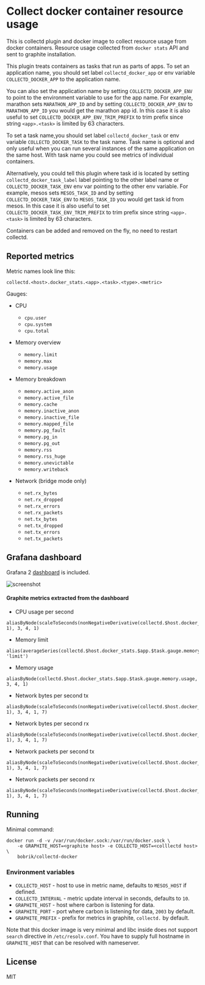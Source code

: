# Collect docker container resource usage

This is collectd plugin and docker image to collect resource usage
from docker containers. Resource usage collected from `docker stats` API
and sent to graphite installation.

This plugin treats containers as tasks that run as parts of apps.
To set an application name, you should set label `collectd_docker_app`
or env variable `COLLECTD_DOCKER_APP` to the application name.

You can also set the application name by setting `COLLECTD_DOCKER_APP_ENV`
to point to the environment variable to use for the app name.
For example, marathon sets `MARATHON_APP_ID` and by setting
`COLLECTD_DOCKER_APP_ENV` to `MARATHON_APP_ID` you would get the
marathon app id. In this case it is also useful
to set `COLLECTD_DOCKER_APP_ENV_TRIM_PREFIX` to trim prefix since
string `<app>.<task>` is limited by 63 characters.

To set a task name,you should set label `collectd_docker_task`
or env variable `COLLECTD_DOCKER_TASK` to the task name. Task name
is optional and only useful when you can run several instances of
the same application on the same host. With task name you could
see metrics of individual containers.

Alternatively, you could tell this plugin where task id is located
by setting `collectd_docker_task_label` label pointing to
the other label name or `COLLECTD_DOCKER_TASK_ENV` env var pointing to
the other env variable. For example, mesos sets `MESOS_TASK_ID`
and by setting `COLLECTD_DOCKER_TASK_ENV` to `MESOS_TASK_ID` you
would get task id from mesos. In this case it is also useful
to set `COLLECTD_DOCKER_TASK_ENV_TRIM_PREFIX` to trim prefix since
string `<app>.<task>` is limited by 63 characters.

Containers can be added and removed on the fly, no need to restart collectd.

## Reported metrics

Metric names look line this:

```
collectd.<host>.docker_stats.<app>.<task>.<type>.<metric>
```

Gauges:

* CPU
    * `cpu.user`
    * `cpu.system`
    * `cpu.total`

* Memory overview
    * `memory.limit`
    * `memory.max`
    * `memory.usage`

* Memory breakdown
    * `memory.active_anon`
    * `memory.active_file`
    * `memory.cache`
    * `memory.inactive_anon`
    * `memory.inactive_file`
    * `memory.mapped_file`
    * `memory.pg_fault`
    * `memory.pg_in`
    * `memory.pg_out`
    * `memory.rss`
    * `memory.rss_huge`
    * `memory.unevictable`
    * `memory.writeback`

* Network (bridge mode only)
    * `net.rx_bytes`
    * `net.rx_dropped`
    * `net.rx_errors`
    * `net.rx_packets`
    * `net.tx_bytes`
    * `net.tx_dropped`
    * `net.tx_errors`
    * `net.tx_packets`

## Grafana dashboard

Grafana 2 [dashboard](grafana2.json) is included.

![screenshot](https://github.com/bobrik/collectd-docker/raw/master/screenshot.png)

#### Graphite metrics extracted from the dashboard

* CPU usage per second

```
aliasByNode(scaleToSeconds(nonNegativeDerivative(collectd.$host.docker_stats.$app.$task.gauge.cpu.total), 1), 3, 4, 1)
```

* Memory limit

```
alias(averageSeries(collectd.$host.docker_stats.$app.$task.gauge.memory.limit), 'limit')
```

* Memory usage

```
aliasByNode(collectd.$host.docker_stats.$app.$task.gauge.memory.usage, 3, 4, 1)
```

* Network bytes per second tx

```
aliasByNode(scaleToSeconds(nonNegativeDerivative(collectd.$host.docker_stats.$app.$task.gauge.net.tx_bytes), 1), 3, 4, 1, 7)
```

* Network bytes per second rx

```
aliasByNode(scaleToSeconds(nonNegativeDerivative(collectd.$host.docker_stats.$app.$task.gauge.net.rx_bytes), 1), 3, 4, 1, 7)
```

* Network packets per second tx

```
aliasByNode(scaleToSeconds(nonNegativeDerivative(collectd.$host.docker_stats.$app.$task.gauge.net.tx_packets), 1), 3, 4, 1, 7)
```

* Network packets per second rx

```
aliasByNode(scaleToSeconds(nonNegativeDerivative(collectd.$host.docker_stats.$app.$task.gauge.net.rx_packets), 1), 3, 4, 1, 7)
```

## Running

Minimal command:

```
docker run -d -v /var/run/docker.sock:/var/run/docker.sock \
    -e GRAPHITE_HOST=<graphite host> -e COLLECTD_HOST=<colllectd host> \
    bobrik/collectd-docker
```

### Environment variables

* `COLLECTD_HOST` - host to use in metric name, defaults to `MESOS_HOST` if defined.
* `COLLECTD_INTERVAL` - metric update interval in seconds, defaults to `10`.
* `GRAPHITE_HOST` - host where carbon is listening for data.
* `GRAPHITE_PORT` - port where carbon is listening for data, `2003` by default.
* `GRAPHITE_PREFIX` - prefix for metrics in graphite, `collectd.` by default.

Note that this docker image is very minimal and libc inside does not
support `search` directive in `/etc/resolv.conf`. You have to supply
full hostname in `GRAPHITE_HOST` that can be resolved with nameserver.

## License

MIT
